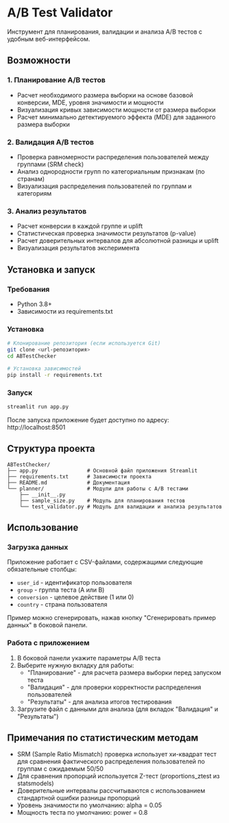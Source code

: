 # A/B Test Validator

Инструмент для планирования, валидации и анализа A/B тестов с удобным веб-интерфейсом.

## Возможности

### 1. Планирование A/B тестов
- Расчет необходимого размера выборки на основе базовой конверсии, MDE, уровня значимости и мощности
- Визуализация кривых зависимости мощности от размера выборки
- Расчет минимально детектируемого эффекта (MDE) для заданного размера выборки

### 2. Валидация A/B тестов
- Проверка равномерности распределения пользователей между группами (SRM check)
- Анализ однородности групп по категориальным признакам (по странам)
- Визуализация распределения пользователей по группам и категориям

### 3. Анализ результатов
- Расчет конверсии в каждой группе и uplift
- Статистическая проверка значимости результатов (p-value)
- Расчет доверительных интервалов для абсолютной разницы и uplift
- Визуализация результатов эксперимента

## Установка и запуск

### Требования
- Python 3.8+
- Зависимости из requirements.txt

### Установка

```bash
# Клонирование репозитория (если используется Git)
git clone <url-репозитория>
cd ABTestChecker

# Установка зависимостей
pip install -r requirements.txt
```

### Запуск

```bash
streamlit run app.py
```

После запуска приложение будет доступно по адресу: http://localhost:8501

## Структура проекта

```
ABTestChecker/
├── app.py                # Основной файл приложения Streamlit
├── requirements.txt      # Зависимости проекта
├── README.md             # Документация
└── planner/              # Модули для работы с A/B тестами
    ├── __init__.py       
    ├── sample_size.py    # Модуль для планирования тестов
    └── test_validator.py # Модуль для валидации и анализа результатов
```

## Использование

### Загрузка данных

Приложение работает с CSV-файлами, содержащими следующие обязательные столбцы:
- `user_id` - идентификатор пользователя
- `group` - группа теста (A или B)
- `conversion` - целевое действие (1 или 0)
- `country` - страна пользователя

Пример можно сгенерировать, нажав кнопку "Сгенерировать пример данных" в боковой панели.

### Работа с приложением

1. В боковой панели укажите параметры A/B теста
2. Выберите нужную вкладку для работы:
   - "Планирование" - для расчета размера выборки перед запуском теста
   - "Валидация" - для проверки корректности распределения пользователей
   - "Результаты" - для анализа итогов тестирования
3. Загрузите файл с данными для анализа (для вкладок "Валидация" и "Результаты")

## Примечания по статистическим методам

- SRM (Sample Ratio Mismatch) проверка использует хи-квадрат тест для сравнения фактического распределения пользователей по группам с ожидаемым 50/50
- Для сравнения пропорций используется Z-тест (proportions_ztest из statsmodels)
- Доверительные интервалы рассчитываются с использованием стандартной ошибки разницы пропорций
- Уровень значимости по умолчанию: alpha = 0.05
- Мощность теста по умолчанию: power = 0.8
